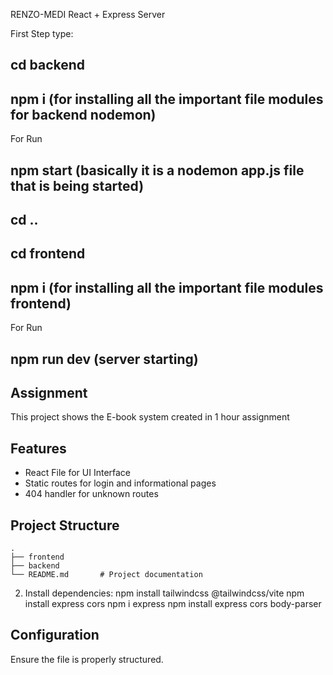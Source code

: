RENZO-MEDI
React + Express Server

First Step
type:


## cd backend
## npm i (for installing all the important file modules for backend nodemon)



 For Run
## npm start (basically it is a nodemon app.js file that is being started)


## cd ..
## cd frontend
## npm i (for installing all the important file modules frontend)

For Run
## npm run dev (server starting)









## Assignment

This project shows the E-book system created in 1 hour assignment

## Features
- React File for UI Interface
- Static routes for login and informational pages
- 404 handler for unknown routes

## Project Structure
```
.
├── frontend   
├── backend         
└── README.md       # Project documentation
```



2. Install dependencies:
   npm install tailwindcss @tailwindcss/vite
   npm install express cors
   npm i express
   npm install express cors body-parser


  

## Configuration
Ensure the file is properly structured. 








